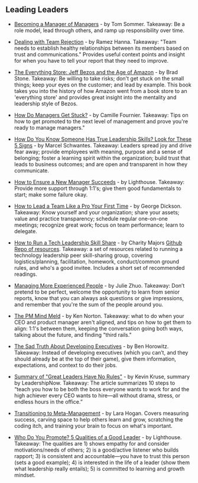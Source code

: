 ## Leading Leaders

- [Becoming a Manager of Managers](https://medium.com/redbubble/becoming-a-manager-of-managers-1d63b883166d) - by Tom Sommer. Takeaway: Be a role model, lead through others, and ramp up responsibility over time.

- [Dealing with Team Rejection](https://informatiq.github.io/2017/06/25/Dealing-with-team-rejection.html) - by Ramez Hanna. Takeaway: "Team needs to establish healthy relationships between its members based on trust and communications." Provides useful context points and insight for when you have to tell your report that they need to improve.

- [The Everything Store: Jeff Bezos and the Age of Amazon](http://a.co/d/4WGjFRq) - by Brad Stone. Takeaway: Be willing to take risks; don't get stuck on the small things; keep your eyes on the customer; and lead by example.  This book takes you into the history of how Amazon went from a book store to an 'everything store' and provides great insight into the mentality and leadership style of Bezos.

- [How Do Managers Get Stuck?](http://www.elidedbranches.com/2017/09/how-do-managers-get-stuck.html) - by Camille Fournier. Takeaway: Tips on how to get promoted to the next level of management and prove you're ready to manage managers."

- [How Do You Know Someone Has True Leadership Skills? Look for These 5 Signs](https://www.inc.com/marcel-schwantes/5-obvious-signs-someone-has-true-leadership-ability-ask-any-employee.html) - by Marcel Schwantes. Takeaway: Leaders spread joy and drive fear away; provide employees with meaning, purpose and a sense of belonging; foster a learning spirit within the organization; build trust that leads to business outcomes; and are open and transparent in how they communicate.

- [How to Ensure a New Manager Succeeds](https://getlighthouse.com/blog/new-manager-how-to-help-succeed) - by Lighthouse. Takeaway: Provide more support through 1:1's; give them good fundamentals to start; make some failure okay.

- [How to Lead a Team Like a Pro Your First Time](https://blog.bonus.ly/how-to-lead-a-team-for-the-first-time) - by George Dickson. Takeaway: Know yourself and your organization; share your assets; value and practice transparency; schedule regular one-on-one meetings; recognize great work; focus on team performance; learn to delegate.

- [How to Run a Tech Leadership Skill Share](https://charity.wtf/2018/08/24/how-to-run-a-tech-leadership-skill-share/) - by Charity Majors [Github Repo of resources](https://github.com/charity/tech-leads-skill-share/). Takeaway: a set of resources related to running a technology leadership peer skill-sharing group, covering logistics/planning, facilitation, homework, conduct/common ground rules, and who's a good invitee. Includes a short set of recommended readings.

- [Managing More Experienced People](https://medium.com/the-year-of-the-looking-glass/managing-more-experienced-people-9893f9903649) - by Julie Zhuo. Takeaway: Don’t pretend to be perfect, welcome the opportunity to learn from senior reports, know that you can always ask questions or give impressions, and remember that you're the sum of the people around you.

- [The PM Mind Meld](https://www.kennorton.com/newsletter/2016-03-02-bringing-the-donuts.html) - by Ken Norton. Takeaway: what to do when your CEO and product manager aren't aligned, and tips on how to get them to align: 1:1's between them, keeping the conversation going both ways, talking about the future, and finding "third rails." 

- [The Sad Truth About Developing Executives](https://a16z.com/2015/03/16/the-sad-truth-about-developing-executives-2/) - by Ben Horowitz. Takeaway: Instead of developing executives (which you can’t, and they should already be at the top of their game), give them information, expectations, and context to do their jobs.

- [Summary of "Great Leaders Have No Rules"](https://www.leadershipnow.com/leadingblog/2019/05/great_leaders_have_no_rules.html) - by Kevin Kruse, summary by LeadershipNow. Takeaway: The article summarizes 10 steps to “teach you how to be both the boss everyone wants to work for and the high achiever every CEO wants to hire—all without drama, stress, or endless hours in the office.”

- [Transitioning to Meta-Management](http://larahogan.me/blog/transition-meta-management/) - by Lara Hogan. Covers measuring success, carving space to help others learn and grow, scratching the coding itch, and training your brain to focus on what's important.

- [Who Do You Promote? 5 Qualities of a Good Leader](https://getlighthouse.com/blog/qualities-of-a-good-leader) - by Lighthouse. Takeaway: The qualities are 1) shows empathy for and consider motivations/needs of others; 2) is a good/active listener who builds rapport; 3) is consistent and accountable—you have to trust this person (sets a good example); 4) is interested in the life of a leader (show them what leadership really entails); 5) is committed to learning and growth mindset.
